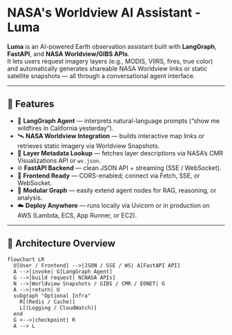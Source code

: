 # NASA's Worldview AI Assistant - Luma

**Luma** is an AI-powered Earth observation assistant built with **LangGraph**, **FastAPI**, and **NASA Worldview/GIBS APIs**.  
It lets users request imagery layers (e.g., MODIS, VIIRS, fires, true color) and automatically generates shareable NASA Worldview links or static satellite snapshots — all through a conversational agent interface.

---

## 🚀 Features

- 🤖 **LangGraph Agent** — interprets natural-language prompts (“show me wildfires in California yesterday”).
- 🛰️ **NASA Worldview Integration** — builds interactive map links or retrieves static imagery via Worldview Snapshots.
- 📡 **Layer Metadata Lookup** — fetches layer descriptions via NASA’s CMR Visualizations API or `wv.json`.
- 🌐 **FastAPI Backend** — clean JSON API + streaming (SSE / WebSocket).
- 🔌 **Frontend Ready** — CORS-enabled; connect via Fetch, SSE, or WebSocket.
- 🧠 **Modular Graph** — easily extend agent nodes for RAG, reasoning, or analysis.
- ☁️ **Deploy Anywhere** — runs locally via Uvicorn or in production on AWS (Lambda, ECS, App Runner, or EC2).

---

## 🧩 Architecture Overview

```mermaid
flowchart LR
  U[User / Frontend] -->|JSON / SSE / WS| A[FastAPI API]
  A -->|invoke| G[LangGraph Agent]
  G -->|build request| N[NASA APIs]
  N -->|Worldview Snapshots / GIBS / CMR / EONET| G
  A -->|return| U
  subgraph "Optional Infra"
    R[(Redis / Cache)]
    L[(Logging / CloudWatch)]
  end
  G <-->|checkpoint| R
  A --> L
